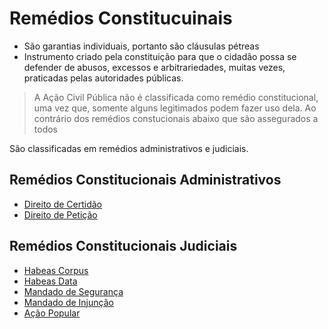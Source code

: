 # Remédios Constitucuinais
- São garantias individuais, portanto são cláusulas pétreas
- Instrumento criado pela constituição para que o cidadão possa se defender de abusos, excessos e arbitrariedades, muitas vezes, praticadas pelas autoridades públicas.

> A Ação Civil Pública não é classificada como remédio constitucional, uma vez que, somente alguns legitimados podem fazer uso dela. Ao contrário dos remédios constucionais abaixo que são assegurados a todos

São classificadas em remédios administrativos e judiciais.
## Remédios Constitucionais Administrativos
- [Direito de Certidão](./Direito-de-Certidão.md)
- [Direito de Petição](./Direito-de-Petição.md)

## Remédios Constitucionais Judiciais
- [Habeas Corpus](./Habeas-Corpus.md)
- [Habeas Data](./Habeas-Data.md)
- [Mandado de Segurança](./Mandado-de-Segurança.md)
- [Mandado de Injunção](./Mandado-de-Injunção.md)
- [Ação Popular](./Ação-Popular.md)
